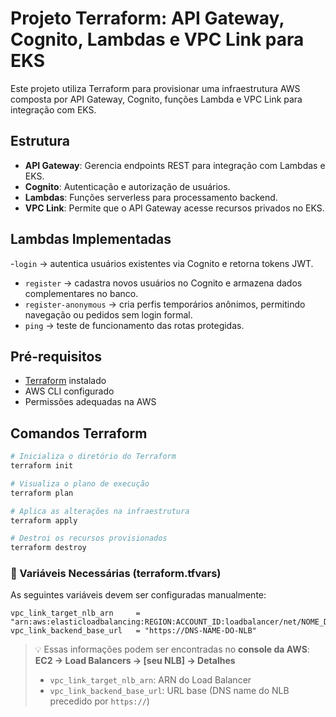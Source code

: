 # Projeto Terraform: API Gateway, Cognito, Lambdas e VPC Link para EKS

Este projeto utiliza Terraform para provisionar uma infraestrutura AWS composta por API Gateway, Cognito, funções Lambda e VPC Link para integração com EKS.

## Estrutura

- **API Gateway**: Gerencia endpoints REST para integração com Lambdas e EKS.
- **Cognito**: Autenticação e autorização de usuários.
- **Lambdas**: Funções serverless para processamento backend.
- **VPC Link**: Permite que o API Gateway acesse recursos privados no EKS.

## Lambdas Implementadas

-`login` → autentica usuários existentes via Cognito e retorna tokens JWT.
- `register` → cadastra novos usuários no Cognito e armazena dados complementares no banco.
- `register-anonymous` → cria perfis temporários anônimos, permitindo navegação ou pedidos sem login formal.
- `ping` → teste de funcionamento das rotas protegidas.

## Pré-requisitos

- [Terraform](https://www.terraform.io/downloads.html) instalado
- AWS CLI configurado
- Permissões adequadas na AWS

## Comandos Terraform

```bash
# Inicializa o diretório do Terraform
terraform init

# Visualiza o plano de execução
terraform plan

# Aplica as alterações na infraestrutura
terraform apply

# Destroi os recursos provisionados
terraform destroy
```

### 📄 Variáveis Necessárias (terraform.tfvars)

As seguintes variáveis devem ser configuradas manualmente:

```hcl
vpc_link_target_nlb_arn     = "arn:aws:elasticloadbalancing:REGION:ACCOUNT_ID:loadbalancer/net/NOME_DO_NLB/ID"
vpc_link_backend_base_url   = "https://DNS-NAME-DO-NLB"
```

> 💡 Essas informações podem ser encontradas no **console da AWS**:
> **EC2 → Load Balancers → [seu NLB] → Detalhes**
>
> * `vpc_link_target_nlb_arn`: ARN do Load Balancer
> * `vpc_link_backend_base_url`: URL base (DNS name do NLB precedido por `https://`)